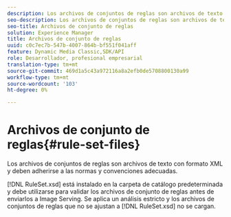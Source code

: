 ```yaml
---
description: Los archivos de conjuntos de reglas son archivos de texto con formato XML y deben adherirse a las normas y convenciones adecuadas.
seo-description: Los archivos de conjuntos de reglas son archivos de texto con formato XML y deben adherirse a las normas y convenciones adecuadas.
seo-title: Archivos de conjunto de reglas
solution: Experience Manager
title: Archivos de conjunto de reglas
uuid: c0c7ec7b-547b-4007-864b-bf551f041aff
feature: Dynamic Media Classic,SDK/API
role: Desarrollador, profesional empresarial
translation-type: tm+mt
source-git-commit: 469d1a5c43a972116a8a2efb0de5708800130a99
workflow-type: tm+mt
source-wordcount: '103'
ht-degree: 0%

---
```



# Archivos de conjunto de reglas{#rule-set-files}

Los archivos de conjuntos de reglas son archivos de texto con formato XML y deben adherirse a las normas y convenciones adecuadas.

[!DNL RuleSet.xsd] está instalado en la carpeta de catálogo predeterminada y debe utilizarse para validar los archivos de conjunto de reglas antes de enviarlos a Image Serving. Se aplica un análisis estricto y los archivos de conjuntos de reglas que no se ajustan a [!DNL RuleSet.xsd] no se cargan.
